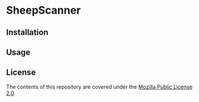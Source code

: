 # SheepScanner


## Installation


## Usage


## License

The contents of this repository are covered under the [Mozilla Public License 2.0](LICENSE).
